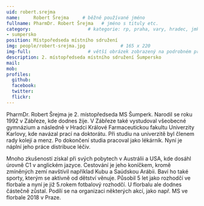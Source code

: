 ```yaml
---
uid: robert.srejma
name:     Robert Šrejma     # běžně používané jméno
fullname: PharmDr. Robert Šrejma   # jméno s tituly etc.
category:                     # kategorie: rp, praha, vary, hradec, jmk, senat
- sumpersko
position: Místpoředseda místního sdružení
img: people/robert-srejma.jpg             # 165 x 220
img-full:                     # větší obrázek zobrazený na podrobném profilu
description: 2. místopředseda místního sdružení Šumpersko               # kratký popis, max 160 znaků
mail: 
mob:
profiles:
  github:
  facebook:       
  twitter:        
  flickr:
---
```

PharmDr. Robert Šrejma je 2. místopředseda MS Šumperk. Narodil se roku 1992 v Zábřeze, kde dodnes žije. V Zábřeze také vystudoval všeobecné gymnázium a následně v Hradci Králové Farmaceutickou fakultu Univerzity Karlovy, kde navázal prací na doktorátu. Při studiu na univerzitě byl členem rady kolejí a menz. Po dokončení studia pracoval jako lékárník. Nyní je náplní jeho práce distribuce léčiv.

Mnoho zkušeností získal při svých pobytech v Austrálii a USA, kde dosáhl úrovně C1 v anglickém jazyce. Cestování je jeho koníčkem, kromě zmíněných zemí navštívil například Kubu a Saúdskou Arábii. Baví ho také sporty, kterým se aktivně od dětství věnuje. Působil 5 let jako rozhodčí ve florbale a nyní je již 5.rokem fotbalový rozhodčí. U florbalu ale dodnes částečně zůstal. Podílí se na organizaci některých akcí, jako např. MS ve florbale 2018 v Praze.